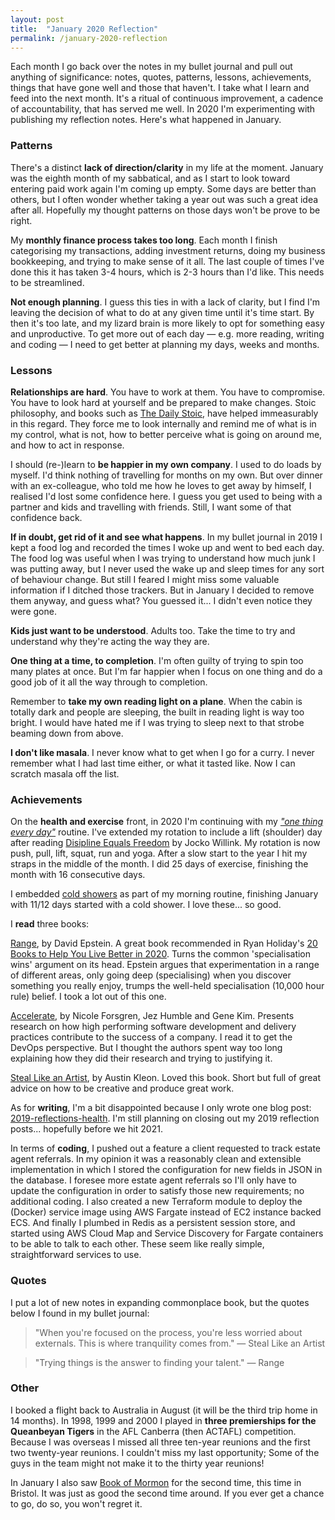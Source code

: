 ```yaml
---
layout: post
title:  "January 2020 Reflection"
permalink: /january-2020-reflection
---
```


Each month I go back over the notes in my bullet journal and pull out anything of significance: notes, quotes, patterns, lessons, achievements, things that have gone well and those that haven't. I take what I learn and feed into the next month. It's a ritual of continuous improvement, a cadence of accountability, that has served me well. In 2020 I'm experimenting with publishing my reflection notes. Here's what happened in January. 

### Patterns

There's a distinct **lack of direction/clarity** in my life at the moment. January was the eighth month of my sabbatical, and as I start to look toward entering paid work again I'm coming up empty. Some days are better than others, but I often wonder whether taking a year out was such a great idea after all. Hopefully my thought patterns on those days won't be prove to be right.

My **monthly finance process takes too long**. Each month I finish categorising my transactions, adding investment returns, doing my business bookkeeping, and trying to make sense of it all. The last couple of times I've done this it has taken 3-4 hours, which is 2-3 hours than I'd like. This needs to be streamlined.

**Not enough planning**. I guess this ties in with a lack of clarity, but I find I'm leaving the decision of what to do at any given time until it's time start. By then it's too late, and my lizard brain is more likely to opt for something easy and unproductive. To get more out of each day — e.g. more reading, writing and coding — I need to get better at planning my days, weeks and months.

<!--more-->

### Lessons

**Relationships are hard**. You have to work at them. You have to compromise. You have to look hard at yourself and be prepared to make changes. Stoic philosophy, and books such as [The Daily Stoic](https://www.amazon.co.uk/Daily-Stoic-Meditations-Wisdom-Perseverance/dp/0735211736), have helped immeasurably in this regard. They force me to look internally and remind me of what is in my control, what is not, how to better perceive what is going on around me, and how to act in response.

I should (re-)learn to **be happier in my own company**. I used to do loads by myself. I'd think nothing of travelling for months on my own. But over dinner with an ex-colleague, who told me how he loves to get away by himself, I realised I'd lost some confidence here. I guess you get used to being with a partner and kids and travelling with friends. Still, I want some of that confidence back. 

**If in doubt, get rid of it and see what happens**. In my bullet journal in 2019 I kept a food log and recorded the times I woke up and went to bed each day. The food log was useful when I was trying to understand how much junk I was putting away, but I never used the wake up and sleep times for any sort of behaviour change. But still I  feared I might miss some valuable information if I ditched those trackers. But in January I decided to remove them anyway, and guess what? You guessed it... I didn't even notice they were gone.

**Kids just want to be understood**. Adults too. Take the time to try and understand why they're acting the way they are.

**One thing at a time, to completion**. I'm often guilty of trying to spin too many plates at once. But I'm far happier when I focus on one thing and do a good job of it all the way through to completion.

Remember to **take my own reading light on a plane**. When the cabin is totally dark and people are sleeping, the built in reading light is way too bright. I would have hated me if I was trying to sleep next to that strobe beaming down from above.

**I don't like masala**. I never know what to get when I go for a curry. I never remember what I had last time either, or what it tasted like. Now I can scratch masala off the list.

### Achievements

On the **health and exercise** front, in 2020 I'm continuing with my [_"one thing every day"_](/2019-reflections-health) routine. I've extended my rotation to include a lift (shoulder) day after reading [Disipline Equals Freedom](https://www.amazon.co.uk/Discipline-Equals-Freedom-Jocko-Willink/dp/1250156947/) by Jocko Willink. My rotation is now push, pull, lift, squat, run and yoga. After a slow start to the year I hit my straps in the middle of the month. I did 25 days of exercise, finishing the month with 16 consecutive days.

I embedded [cold showers](/cold-showers) as part of my morning routine, finishing January with 11/12 days started with a cold shower. I love these... so good.

I **read** three books: 

[Range](https://www.amazon.co.uk/Range-Generalists-Triumph-Specialized-World/dp/1509843493/), by David Epstein. A great book recommended in Ryan Holiday's [20 Books to Help You Live Better in 2020](https://forge.medium.com/20-books-to-help-you-live-better-in-2020-dd543adc0e94). Turns the common 'specialisation wins' argument on its head. Epstein argues that experimentation in a range of different areas, only going deep (specialising) when you discover something you really enjoy, trumps the well-held specialisation (10,000 hour rule) belief. I took a lot out of this one.

[Accelerate](https://www.amazon.co.uk/Accelerate-Software-Performing-Technology-Organizations/dp/1942788339), by Nicole Forsgren, Jez Humble and Gene Kim. Presents research on how high performing software development and delivery practices contribute to the success of a company. I read it to get the DevOps perspective. But I thought the authors spent way too long explaining how they did their research and trying to justifying it. 

[Steal Like an Artist](https://www.amazon.co.uk/Steal-Like-Artist-Austin-Kleon/dp/0761169253/), by Austin Kleon. Loved this book. Short but full of great advice on how to be creative and produce great work.

As for **writing**, I'm a bit disappointed because I only wrote one blog post: [2019-reflections-health](/2019-relfections-health). I'm still planning on closing out my 2019 reflection posts... hopefully before we hit 2021. 

In terms of **coding**, I pushed out a feature a client requested to track estate agent referrals. In my opinion it was a reasonably clean and extensible implementation in which I stored the configuration for new fields in JSON in the database. I foresee more estate agent referrals so I'll only have to update the configuration in order to satisfy those new requirements; no additional coding. I also created a new Terraform module to deploy the (Docker) service image using AWS Fargate instead of EC2 instance backed ECS. And finally I plumbed in Redis as a persistent session store, and started using AWS Cloud Map and Service Discovery for Fargate containers to be able to talk to each other. These seem like really simple, straightforward services to use.

### Quotes

I put a lot of new notes in expanding commonplace book, but the quotes below I found in my bullet journal:

> "When you're focused on the process, you're less worried about externals. This is where tranquility comes from." — Steal Like an Artist

> "Trying things is the answer to finding your talent." — Range

### Other

I booked a flight back to Australia in August (it will be the third trip home in 14 months). In 1998, 1999 and 2000 I played in **three premierships for the Queanbeyan Tigers** in the AFL Canberra (then ACTAFL) competition. Because I was overseas I missed all three ten-year reunions and the first two twenty-year reunions. I couldn't miss my last opportunity; Some of the guys in the team might not make it to the thirty year reunions!

In January I also saw [Book of Mormon](https://thebookofmormonmusical.com/bristol/) for the second time, this time in Bristol. It was just as good the second time around. If you ever get a chance to go, do so, you won't regret it.
